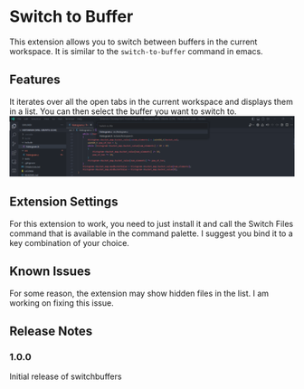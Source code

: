 # Switch to Buffer 

This extension allows you to switch between buffers in the current workspace. It is similar to the `switch-to-buffer` command in emacs.
## Features

It iterates over all the open tabs in the current workspace and displays them in a list. You can then select the buffer you want to switch to.
![Example](images/main.png)

## Extension Settings

For this extension to work, you need to just install it and call the Switch Files command that is available in the command palette.
I suggest you bind it to a key combination of your choice.

## Known Issues

For some reason, the extension may show hidden files in the list. I am working on fixing this issue.


## Release Notes

### 1.0.0

Initial release of switchbuffers